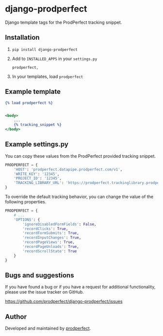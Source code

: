 # django-prodperfect
Django template tags for the ProdPerfect tracking snippet.


## Installation
1. `pip install django-prodperfect`
2. Add to `INSTALLED_APPS` in your `settings.py`
    
    `prodperfect,`
3. In your templates, load `prodperfect`

## Example template
```djangotemplate
{% load prodperfect %}


<body>
    ...
    {% tracking_snippet %}
</body>
```

## Example settings.py
You can copy these values from the ProdPerfect provided tracking snippet.
```python
PRODPERFECT = {
    'HOST': 'prodperfect.datapipe.prodperfect.com/v1',
    'WRITE_KEY': '12345',
    'PROJECT_ID': '12345',
    'TRACKING_LIBRARY_URL': 'https://prodperfect.trackinglibrary.prodperfect.com/keen-tracking.min.js'
}
```

To override the default tracking behavior, you can change the value of the following properties.
```python
PRODPERFECT = {
    # ...
    'OPTIONS': {
        'ignoreDisabledFormFields': False,
        'recordClicks': True,
        'recordFormSubmits': True,
        'recordInputChanges': True,
        'recordPageViews': True,
        'recordPageUnloads': True,
        'recordScrollState': True
    }
}

```


## Bugs and suggestions

If you have found a bug or if you have a request for additional functionality, please use the issue tracker on GitHub.

https://github.com/prodperfect/django-prodperfect/issues


## Author
Developed and maintained by [prodperfect](https://prodperfect.com/).